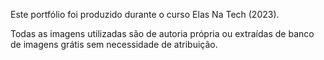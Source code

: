 Este portfólio foi produzido durante o curso Elas Na Tech (2023).

Todas as imagens utilizadas são de autoria própria ou extraídas de banco de imagens grátis sem necessidade de atribuição. 